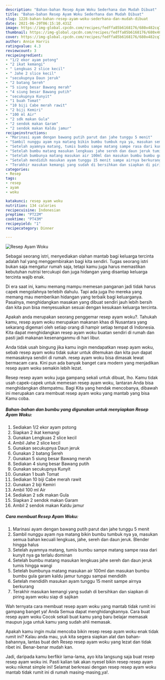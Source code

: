 ```yaml
---
description: "Bahan-bahan Resep Ayam Woku Sederhana dan Mudah Dibuat"
title: "Bahan-bahan Resep Ayam Woku Sederhana dan Mudah Dibuat"
slug: 1228-bahan-bahan-resep-ayam-woku-sederhana-dan-mudah-dibuat
date: 2021-06-29T06:15:10.431Z
image: https://img-global.cpcdn.com/recipes/fedffa85b6168176/680x482cq70/resep-ayam-woku-foto-resep-utama.jpg
thumbnail: https://img-global.cpcdn.com/recipes/fedffa85b6168176/680x482cq70/resep-ayam-woku-foto-resep-utama.jpg
cover: https://img-global.cpcdn.com/recipes/fedffa85b6168176/680x482cq70/resep-ayam-woku-foto-resep-utama.jpg
author: Annie Harris
ratingvalue: 4.3
reviewcount: 3
recipeingredient:
- "1/2 ekor ayam potong"
- "2 ikat kemangi"
- " Lengkuas 2 slice kecil"
- " Jahe 2 slice kecil"
- "secukupnya Daun jeruk"
- "2 batang Sereh"
- "5 siung besar Bawang merah"
- "4 siung besar Bawang putih"
- "secukupnya Kunyit"
- "1 buah Tomat"
- "10 biji Cabe merah rawit"
- "2 biji Kemiri"
- "100 ml Air"
- "2 sdk makan Gula"
- "2 sendok makan Garam"
- "2 sendok makan Kaldu jamur"
recipeinstructions:
- "Marinasi ayam dengan bawang putih parut dan jahe tunggu 5 menit"
- "Sambil nunggu ayam nya matang bikin bumbu tumbuk nya ya, masukan semua bahan kecuali lengkuas, jahe, sereh dan daun jeruk. Blender hingga halus"
- "Setelah ayamnya matang, tumis bumbu sampe matang sampe rasa dari kunyit nya ga terlalu dominan"
- "Setelah bumbu matang masukan lengkuas jahe sereh dan daun jeruk tumis hingga wangi"
- "Setelah bumbunya matang masukan air 100ml dan masukan bumbu bumbu gula garam kaldu jamur tunggu sampai mendidih"
- "Setelah mendidih masukan ayam tunggu 15 menit sampe airnya berkurang"
- "Terakhir masukan kemangi yang sudah di bersihkan dan siapkan di piring ayam woku siap di sajikan"
categories:
- Resep
tags:
- resep
- ayam
- woku

katakunci: resep ayam woku 
nutrition: 134 calories
recipecuisine: Indonesian
preptime: "PT22M"
cooktime: "PT43M"
recipeyield: "1"
recipecategory: Dinner

---
```



![Resep Ayam Woku](https://img-global.cpcdn.com/recipes/fedffa85b6168176/680x482cq70/resep-ayam-woku-foto-resep-utama.jpg)

Sebagai seorang istri, menyediakan olahan mantab bagi keluarga tercinta adalah hal yang menggembirakan bagi kita sendiri. Tugas seorang istri bukan saja mengatur rumah saja, tetapi kamu juga harus memastikan kebutuhan nutrisi tercukupi dan juga hidangan yang disantap keluarga tercinta wajib enak.

Di era  saat ini, kamu memang mampu memesan panganan jadi tidak harus capek mengolahnya terlebih dahulu. Tapi ada juga lho mereka yang memang mau memberikan hidangan yang terbaik bagi keluarganya. Pasalnya, menghidangkan masakan yang dibuat sendiri jauh lebih bersih dan kita pun bisa menyesuaikan sesuai dengan kesukaan keluarga tercinta. 



Apakah anda merupakan seorang penggemar resep ayam woku?. Tahukah kamu, resep ayam woku merupakan makanan khas di Nusantara yang sekarang digemari oleh setiap orang di hampir setiap tempat di Indonesia. Kita dapat menghidangkan resep ayam woku buatan sendiri di rumah dan pasti jadi makanan kesenanganmu di hari libur.

Anda tidak usah bingung jika kamu ingin mendapatkan resep ayam woku, sebab resep ayam woku tidak sukar untuk ditemukan dan kita pun dapat memasaknya sendiri di rumah. resep ayam woku bisa dimasak lewat bermacam cara. Kini pun ada banyak banget cara modern yang menjadikan resep ayam woku semakin lebih lezat.

Resep resep ayam woku juga gampang sekali untuk dibuat, lho. Kamu tidak usah capek-capek untuk memesan resep ayam woku, lantaran Anda bisa menghidangkan ditempatmu. Bagi Kita yang hendak mencobanya, dibawah ini merupakan cara membuat resep ayam woku yang mantab yang bisa Kamu coba.

<!--inarticleads1-->

##### Bahan-bahan dan bumbu yang digunakan untuk menyiapkan Resep Ayam Woku:

1. Sediakan 1/2 ekor ayam potong
1. Siapkan 2 ikat kemangi
1. Gunakan  Lengkuas 2 slice kecil
1. Ambil  Jahe 2 slice kecil
1. Gunakan secukupnya Daun jeruk
1. Gunakan 2 batang Sereh
1. Gunakan 5 siung besar Bawang merah
1. Sediakan 4 siung besar Bawang putih
1. Gunakan secukupnya Kunyit
1. Gunakan 1 buah Tomat
1. Sediakan 10 biji Cabe merah rawit
1. Gunakan 2 biji Kemiri
1. Ambil 100 ml Air
1. Sediakan 2 sdk makan Gula
1. Siapkan 2 sendok makan Garam
1. Ambil 2 sendok makan Kaldu jamur




<!--inarticleads2-->

##### Cara membuat Resep Ayam Woku:

1. Marinasi ayam dengan bawang putih parut dan jahe tunggu 5 menit
1. Sambil nunggu ayam nya matang bikin bumbu tumbuk nya ya, masukan semua bahan kecuali lengkuas, jahe, sereh dan daun jeruk. Blender hingga halus
1. Setelah ayamnya matang, tumis bumbu sampe matang sampe rasa dari kunyit nya ga terlalu dominan
1. Setelah bumbu matang masukan lengkuas jahe sereh dan daun jeruk tumis hingga wangi
1. Setelah bumbunya matang masukan air 100ml dan masukan bumbu bumbu gula garam kaldu jamur tunggu sampai mendidih
1. Setelah mendidih masukan ayam tunggu 15 menit sampe airnya berkurang
1. Terakhir masukan kemangi yang sudah di bersihkan dan siapkan di piring ayam woku siap di sajikan




Wah ternyata cara membuat resep ayam woku yang mantab tidak rumit ini gampang banget ya! Anda Semua dapat menghidangkannya. Cara buat resep ayam woku Cocok sekali buat kamu yang baru belajar memasak maupun juga untuk kamu yang sudah ahli memasak.

Apakah kamu ingin mulai mencoba bikin resep resep ayam woku enak tidak rumit ini? Kalau anda mau, yuk kita segera siapkan alat dan bahan-bahannya, lantas buat deh Resep resep ayam woku yang lezat dan tidak ribet ini. Benar-benar mudah kan. 

Jadi, daripada kamu berfikir lama-lama, ayo kita langsung saja buat resep resep ayam woku ini. Pasti kalian tak akan nyesel bikin resep resep ayam woku nikmat simple ini! Selamat berkreasi dengan resep resep ayam woku mantab tidak rumit ini di rumah masing-masing,ya!.

